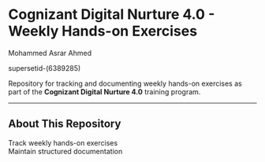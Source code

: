#  Cognizant Digital Nurture 4.0 - Weekly Hands-on Exercises
   Mohammed Asrar Ahmed

   
   supersetid-(6389285)
   
   
   Repository for tracking and documenting weekly hands-on exercises as part of the **Cognizant Digital Nurture 4.0** training program.

---

##  About This Repository


 Track weekly hands-on exercises  
 Maintain structured documentation   
